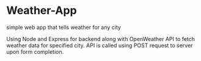 # Weather-App
simple web app that tells weather for any city

Using Node and Express for backend along with OpenWeather API to fetch weather data for specified city. API is called using POST request to server upon form completion.

